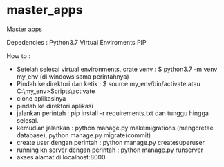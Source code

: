 # master_apps
Master apps

Depedencies :
Python3.7
Virtual Enviroments
PIP

How to :
- Setelah selesai virtual environments, crate venv : $ python3.7 -m venv my_env (di windows sama perintahnya)
- Pindah ke direktori dan ketik : $ source my_env/bin/activate atau C:\my_env>Scripts\activate
- clone aplikasinya
- pindah ke direktori aplikasi
- jalankan perintah : pip install -r requirements.txt dan tunggu hingga selesai.
- kemudian jalankan : python manage.py makemigrations (mengcretae database), python manage.py migrate(commit)
- create user dengan perintah : python manage.py createsuperuser
- running kn server dengan perintah : python manage.py runserver
- akses alamat di localhost:8000
